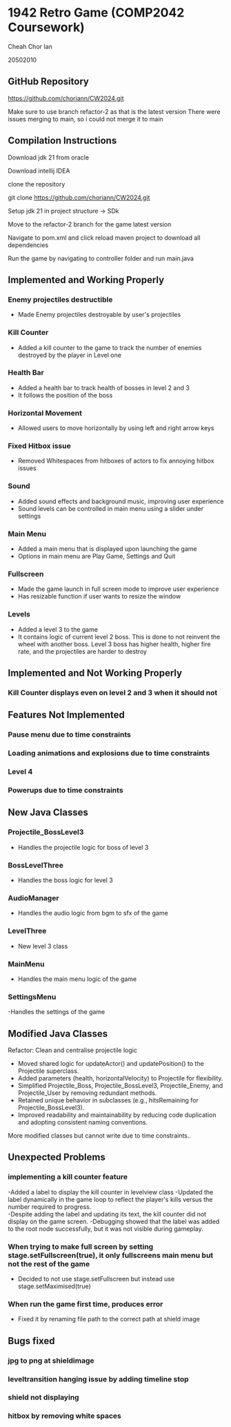 # 1942 Retro Game (COMP2042 Coursework)
Cheah Chor Ian

20502010
## GitHub Repository
https://github.com/choriann/CW2024.git

Make sure to use branch refactor-2 as that is the latest version
There were issues merging to main, so i could not merge it to main

## Compilation Instructions



Download jdk 21 from oracle

Download intellij IDEA

clone the repository

git clone https://github.com/choriann/CW2024.git


Setup jdk 21 in project structure -> SDk 

Move to the refactor-2 branch for the game latest version

Navigate to pom.xml and click reload maven project to download all dependencies

Run the game by navigating to controller folder and run main.java



## Implemented and Working Properly

### Enemy projectiles destructible
- Made Enemy projectiles destroyable by user's projectiles

### Kill Counter
- Added a kill counter to the game to track the number of enemies destroyed by the player in Level one

### Health Bar 
- Added a health bar to track health of bosses in level 2 and 3
- It follows the position of the boss

### Horizontal Movement
- Allowed users to move horizontally by using left and right arrow keys

### Fixed Hitbox issue
- Removed Whitespaces from hitboxes of actors to fix annoying hitbox issues

### Sound
- Added sound effects and background music, improving user experience
- Sound levels can be controlled in main menu using a slider under settings

### Main Menu
- Added a main menu that is displayed upon launching the game
- Options in main menu are Play Game, Settings and Quit

### Fullscreen
- Made the game launch in full screen mode to improve user experience
- Has resizable function if user wants to resize the window

### Levels
- Added a level 3 to the game
- It contains logic of current level 2 boss. This is done to not reinvent the wheel with another boss. Level 3 boss has higher health, higher fire rate, and the projectiles are harder to destroy

### 

## Implemented and Not Working Properly

### Kill Counter displays even on level 2 and 3 when it should not

## Features Not Implemented

### Pause menu due to time constraints
### Loading animations and explosions due to time constraints
### Level 4 
### Powerups due to time constraints
## New Java Classes

### Projectile_BossLevel3
- Handles the projectile logic for boss of level 3

### BossLevelThree
- Handles the boss logic for level 3

### AudioManager
- Handles the audio logic from bgm to sfx of the game

### LevelThree
- New level 3 class

### MainMenu
- Handles the main menu logic of the game

### SettingsMenu
-Handles the settings of the game

## Modified Java Classes 

Refactor: Clean and centralise projectile logic
- Moved shared logic for updateActor() and updatePosition() to the Projectile superclass.
- Added parameters (health, horizontalVelocity) to Projectile for flexibility.
- Simplified Projectile_Boss, Projectile_BossLevel3, Projectile_Enemy, and Projectile_User by removing redundant methods.
- Retained unique behavior in subclasses (e.g., hitsRemaining for Projectile_BossLevel3).
- Improved readability and maintainability by reducing code duplication and adopting consistent naming conventions.

More modified classes but cannot write due to time constraints..
## Unexpected Problems

### implementing a kill counter feature
-Added a label to display the kill counter in levelview class
-Updated the label dynamically in the game  loop to reflect the player's kills versus the number required to progress.   
-Despite adding the label and updating its text, the kill counter did not display on the game screen.
-Debugging showed that the label was added to the root node successfully, but it was not visible during gameplay.

### When trying to make full screen by setting stage.setFullscreen(true), it only fullscreens main menu but not the rest of the game
- Decided to not use stage.setFullscreen but instead use stage.setMaximised(true)

### When run the game first time, produces error
- Fixed it by renaming file path to the correct path at shield image




## Bugs fixed
### jpg to png at shieldimage

### leveltransition hanging issue by adding timeline stop

### shield not displaying

### hitbox by removing white spaces

